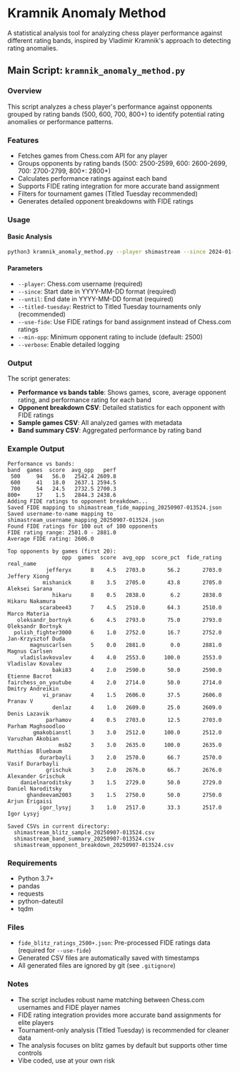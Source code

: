 # Kramnik Anomaly Method

A statistical analysis tool for analyzing chess player performance against different rating bands, inspired by Vladimir Kramnik's approach to detecting rating anomalies.

## Main Script: `kramnik_anomaly_method.py`

### Overview
This script analyzes a chess player's performance against opponents grouped by rating bands (500, 600, 700, 800+) to identify potential rating anomalies or performance patterns.

### Features
- Fetches games from Chess.com API for any player
- Groups opponents by rating bands (500: 2500-2599, 600: 2600-2699, 700: 2700-2799, 800+: 2800+)
- Calculates performance ratings against each band
- Supports FIDE rating integration for more accurate band assignment
- Filters for tournament games (Titled Tuesday recommended)
- Generates detailed opponent breakdowns with FIDE ratings

### Usage

#### Basic Analysis
```bash
python3 kramnik_anomaly_method.py --player shimastream --since 2024-01-01 --until 2024-12-31 --titled-tuesday --use-fide
```

#### Parameters
- `--player`: Chess.com username (required)
- `--since`: Start date in YYYY-MM-DD format (required)
- `--until`: End date in YYYY-MM-DD format (required)
- `--titled-tuesday`: Restrict to Titled Tuesday tournaments only (recommended)
- `--use-fide`: Use FIDE ratings for band assignment instead of Chess.com ratings
- `--min-opp`: Minimum opponent rating to include (default: 2500)
- `--verbose`: Enable detailed logging

### Output
The script generates:
- **Performance vs bands table**: Shows games, score, average opponent rating, and performance rating for each band
- **Opponent breakdown CSV**: Detailed statistics for each opponent with FIDE ratings
- **Sample games CSV**: All analyzed games with metadata
- **Band summary CSV**: Aggregated performance by rating band

### Example Output
```
Performance vs bands:
band  games  score  avg_opp   perf
 500     94   56.0   2542.4 2609.8
 600     41   18.0   2637.1 2594.5
 700     54   24.5   2732.5 2700.3
800+     17    1.5   2844.3 2438.6
Adding FIDE ratings to opponent breakdown...
Saved FIDE mapping to shimastream_fide_mapping_20250907-013524.json
Saved username-to-name mapping to shimastream_username_mapping_20250907-013524.json
Found FIDE ratings for 100 out of 100 opponents
FIDE rating range: 2501.0 - 2881.0
Average FIDE rating: 2606.0

Top opponents by games (first 20):
                 opp  games  score  avg_opp  score_pct  fide_rating          real_name
            jefferyx      8    4.5   2703.0       56.2       2703.0      Jeffery Xiong
           mishanick      8    3.5   2705.0       43.8       2705.0     Aleksei Sarana
              hikaru      8    0.5   2838.0        6.2       2838.0    Hikaru Nakamura
          scarabee43      7    4.5   2510.0       64.3       2510.0      Marco Materia
   oleksandr_bortnyk      6    4.5   2793.0       75.0       2793.0  Oleksandr Bortnyk
  polish_fighter3000      6    1.0   2752.0       16.7       2752.0 Jan-Krzysztof Duda
       magnuscarlsen      5    0.0   2881.0        0.0       2881.0     Magnus Carlsen
    vladislavkovalev      4    4.0   2553.0      100.0       2553.0  Vladislav Kovalev
              baki83      4    2.0   2590.0       50.0       2590.0     Etienne Bacrot
fairchess_on_youtube      4    2.0   2714.0       50.0       2714.0   Dmitry Andreikin
           vi_pranav      4    1.5   2606.0       37.5       2606.0           Pranav V
              denlaz      4    1.0   2609.0       25.0       2609.0      Denis Lazavik
            parhamov      4    0.5   2703.0       12.5       2703.0 Parham Maghsoodloo
        gmakobianstl      3    3.0   2512.0      100.0       2512.0   Varuzhan Akobian
                msb2      3    3.0   2635.0      100.0       2635.0  Matthias Bluebaum
          durarbayli      3    2.0   2570.0       66.7       2570.0   Vasif Durarbayli
            grischuk      3    2.0   2676.0       66.7       2676.0 Alexander Grischuk
    danielnaroditsky      3    1.5   2729.0       50.0       2729.0  Daniel Naroditsky
      ghandeevam2003      3    1.5   2750.0       50.0       2750.0     Arjun Erigaisi
          igor_lysyj      3    1.0   2517.0       33.3       2517.0         Igor Lysyj

Saved CSVs in current directory:
  shimastream_blitz_sample_20250907-013524.csv
  shimastream_band_summary_20250907-013524.csv
  shimastream_opponent_breakdown_20250907-013524.csv
```

### Requirements
- Python 3.7+
- pandas
- requests
- python-dateutil
- tqdm

### Files
- `fide_blitz_ratings_2500+.json`: Pre-processed FIDE ratings data (required for `--use-fide`)
- Generated CSV files are automatically saved with timestamps
- All generated files are ignored by git (see `.gitignore`)

### Notes
- The script includes robust name matching between Chess.com usernames and FIDE player names
- FIDE rating integration provides more accurate band assignments for elite players
- Tournament-only analysis (Titled Tuesday) is recommended for cleaner data
- The analysis focuses on blitz games by default but supports other time controls
- Vibe coded, use at your own risk
